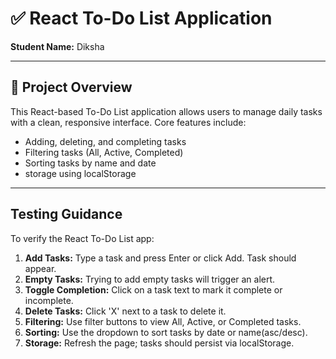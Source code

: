 # ✅ React To-Do List Application

**Student Name:** Diksha  


---

## 📌 Project Overview

This React-based To-Do List application allows users to manage daily tasks with a clean, responsive interface. Core features include:

- Adding, deleting, and completing tasks
- Filtering tasks (All, Active, Completed)
- Sorting tasks by name and date
- storage using localStorage

---

## Testing Guidance

To verify the React To-Do List app:

1. **Add Tasks:** Type a task and press Enter or click Add. Task should appear.
2. **Empty Tasks:** Trying to add empty tasks will trigger an alert.
3. **Toggle Completion:** Click on a task text to mark it complete or incomplete.
4. **Delete Tasks:** Click 'X' next to a task to delete it.
5. **Filtering:** Use filter buttons to view All, Active, or Completed tasks.
6. **Sorting:** Use the dropdown to sort tasks by date or name(asc/desc).
7. **Storage:** Refresh the page; tasks should persist via localStorage.
